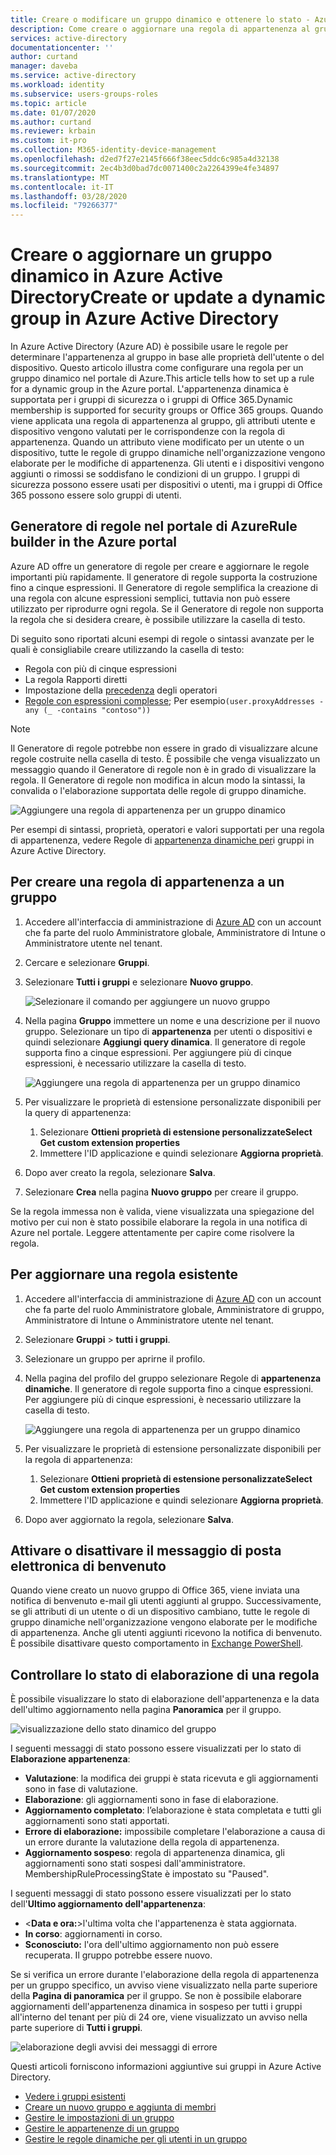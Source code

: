 ```yaml
---
title: Creare o modificare un gruppo dinamico e ottenere lo stato - Azure AD Documenti Microsoft
description: Come creare o aggiornare una regola di appartenenza al gruppo nel portale di Azure e verificarne lo stato di elaborazione.
services: active-directory
documentationcenter: ''
author: curtand
manager: daveba
ms.service: active-directory
ms.workload: identity
ms.subservice: users-groups-roles
ms.topic: article
ms.date: 01/07/2020
ms.author: curtand
ms.reviewer: krbain
ms.custom: it-pro
ms.collection: M365-identity-device-management
ms.openlocfilehash: d2ed7f27e2145f666f38eec5ddc6c985a4d32138
ms.sourcegitcommit: 2ec4b3d0bad7dc0071400c2a2264399e4fe34897
ms.translationtype: MT
ms.contentlocale: it-IT
ms.lasthandoff: 03/28/2020
ms.locfileid: "79266377"
---
```

# <a name="create-or-update-a-dynamic-group-in-azure-active-directory"></a>Creare o aggiornare un gruppo dinamico in Azure Active DirectoryCreate or update a dynamic group in Azure Active Directory

In Azure Active Directory (Azure AD) è possibile usare le regole per determinare l'appartenenza al gruppo in base alle proprietà dell'utente o del dispositivo. Questo articolo illustra come configurare una regola per un gruppo dinamico nel portale di Azure.This article tells how to set up a rule for a dynamic group in the Azure portal.
L'appartenenza dinamica è supportata per i gruppi di sicurezza o i gruppi di Office 365.Dynamic membership is supported for security groups or Office 365 groups. Quando viene applicata una regola di appartenenza al gruppo, gli attributi utente e dispositivo vengono valutati per le corrispondenze con la regola di appartenenza. Quando un attributo viene modificato per un utente o un dispositivo, tutte le regole di gruppo dinamiche nell'organizzazione vengono elaborate per le modifiche di appartenenza. Gli utenti e i dispositivi vengono aggiunti o rimossi se soddisfano le condizioni di un gruppo. I gruppi di sicurezza possono essere usati per dispositivi o utenti, ma i gruppi di Office 365 possono essere solo gruppi di utenti.

## <a name="rule-builder-in-the-azure-portal"></a>Generatore di regole nel portale di AzureRule builder in the Azure portal

Azure AD offre un generatore di regole per creare e aggiornare le regole importanti più rapidamente. Il generatore di regole supporta la costruzione fino a cinque espressioni. Il Generatore di regole semplifica la creazione di una regola con alcune espressioni semplici, tuttavia non può essere utilizzato per riprodurre ogni regola. Se il Generatore di regole non supporta la regola che si desidera creare, è possibile utilizzare la casella di testo.

Di seguito sono riportati alcuni esempi di regole o sintassi avanzate per le quali è consigliabile creare utilizzando la casella di testo:

- Regola con più di cinque espressioni
- La regola Rapporti diretti
- Impostazione della [precedenza](groups-dynamic-membership.md#operator-precedence) degli operatori
- [Regole con espressioni complesse](groups-dynamic-membership.md#rules-with-complex-expressions); Per esempio`(user.proxyAddresses -any (_ -contains "contoso"))`

> [!NOTE]
> Il Generatore di regole potrebbe non essere in grado di visualizzare alcune regole costruite nella casella di testo. È possibile che venga visualizzato un messaggio quando il Generatore di regole non è in grado di visualizzare la regola. Il Generatore di regole non modifica in alcun modo la sintassi, la convalida o l'elaborazione supportata delle regole di gruppo dinamiche.

![Aggiungere una regola di appartenenza per un gruppo dinamico](./media/groups-create-rule/update-dynamic-group-rule.png)

Per esempi di sintassi, proprietà, operatori e valori supportati per una regola di appartenenza, vedere Regole di [appartenenza dinamiche per](groups-dynamic-membership.md)i gruppi in Azure Active Directory.

## <a name="to-create-a-group-membership-rule"></a>Per creare una regola di appartenenza a un gruppo

1. Accedere all'interfaccia di amministrazione di [Azure AD](https://aad.portal.azure.com) con un account che fa parte del ruolo Amministratore globale, Amministratore di Intune o Amministratore utente nel tenant.
1. Cercare e selezionare **Gruppi**.
1. Selezionare **Tutti i gruppi** e selezionare **Nuovo gruppo**.

   ![Selezionare il comando per aggiungere un nuovo gruppo](./media/groups-create-rule/create-new-group-azure-active-directory.png)

1. Nella pagina **Gruppo** immettere un nome e una descrizione per il nuovo gruppo. Selezionare un tipo di **appartenenza** per utenti o dispositivi e quindi selezionare **Aggiungi query dinamica**. Il generatore di regole supporta fino a cinque espressioni. Per aggiungere più di cinque espressioni, è necessario utilizzare la casella di testo.

   ![Aggiungere una regola di appartenenza per un gruppo dinamico](./media/groups-create-rule/add-dynamic-group-rule.png)

1. Per visualizzare le proprietà di estensione personalizzate disponibili per la query di appartenenza:
   1. Selezionare **Ottieni proprietà di estensione personalizzateSelect Get custom extension properties**
   1. Immettere l'ID applicazione e quindi selezionare **Aggiorna proprietà**.
1. Dopo aver creato la regola, selezionare **Salva**.
1. Selezionare **Crea** nella pagina **Nuovo gruppo** per creare il gruppo.

Se la regola immessa non è valida, viene visualizzata una spiegazione del motivo per cui non è stato possibile elaborare la regola in una notifica di Azure nel portale. Leggere attentamente per capire come risolvere la regola.

## <a name="to-update-an-existing-rule"></a>Per aggiornare una regola esistente

1. Accedere all'interfaccia di amministrazione di [Azure AD](https://aad.portal.azure.com) con un account che fa parte del ruolo Amministratore globale, Amministratore di gruppo, Amministratore di Intune o Amministratore utente nel tenant.
1. Selezionare **Gruppi** > **tutti i gruppi**.
1. Selezionare un gruppo per aprirne il profilo.
1. Nella pagina del profilo del gruppo selezionare Regole di **appartenenza dinamiche**. Il generatore di regole supporta fino a cinque espressioni. Per aggiungere più di cinque espressioni, è necessario utilizzare la casella di testo.

   ![Aggiungere una regola di appartenenza per un gruppo dinamico](./media/groups-create-rule/update-dynamic-group-rule.png)

1. Per visualizzare le proprietà di estensione personalizzate disponibili per la regola di appartenenza:
   1. Selezionare **Ottieni proprietà di estensione personalizzateSelect Get custom extension properties**
   1. Immettere l'ID applicazione e quindi selezionare **Aggiorna proprietà**.
1. Dopo aver aggiornato la regola, selezionare **Salva**.

## <a name="turn-on-or-off-welcome-email"></a>Attivare o disattivare il messaggio di posta elettronica di benvenuto

Quando viene creato un nuovo gruppo di Office 365, viene inviata una notifica di benvenuto e-mail gli utenti aggiunti al gruppo. Successivamente, se gli attributi di un utente o di un dispositivo cambiano, tutte le regole di gruppo dinamiche nell'organizzazione vengono elaborate per le modifiche di appartenenza. Anche gli utenti aggiunti ricevono la notifica di benvenuto. È possibile disattivare questo comportamento in [Exchange PowerShell](https://docs.microsoft.com/powershell/module/exchange/users-and-groups/Set-UnifiedGroup?view=exchange-ps).

## <a name="check-processing-status-for-a-rule"></a>Controllare lo stato di elaborazione di una regola

È possibile visualizzare lo stato di elaborazione dell'appartenenza e la data dell'ultimo aggiornamento nella pagina **Panoramica** per il gruppo.
  
  ![visualizzazione dello stato dinamico del gruppo](./media/groups-create-rule/group-status.png)

I seguenti messaggi di stato possono essere visualizzati per lo stato di **Elaborazione appartenenza**:

- **Valutazione**: la modifica dei gruppi è stata ricevuta e gli aggiornamenti sono in fase di valutazione.
- **Elaborazione**: gli aggiornamenti sono in fase di elaborazione.
- **Aggiornamento completato**: l’elaborazione è stata completata e tutti gli aggiornamenti sono stati apportati.
- **Errore di elaborazione:** impossibile completare l'elaborazione a causa di un errore durante la valutazione della regola di appartenenza.
- **Aggiornamento sospeso**: regola di appartenenza dinamica, gli aggiornamenti sono stati sospesi dall'amministratore. MembershipRuleProcessingState è impostato su "Paused".

I seguenti messaggi di stato possono essere visualizzati per lo stato dell'**Ultimo aggiornamento dell'appartenenza**:

- &lt;**Data e ora:**&gt;l'ultima volta che l'appartenenza è stata aggiornata.
- **In corso**: aggiornamenti in corso.
- **Sconosciuto:** l'ora dell'ultimo aggiornamento non può essere recuperata. Il gruppo potrebbe essere nuovo.

Se si verifica un errore durante l'elaborazione della regola di appartenenza per un gruppo specifico, un avviso viene visualizzato nella parte superiore della **Pagina di panoramica** per il gruppo. Se non è possibile elaborare aggiornamenti dell'appartenenza dinamica in sospeso per tutti i gruppi all'interno del tenant per più di 24 ore, viene visualizzato un avviso nella parte superiore di **Tutti i gruppi**.

![elaborazione degli avvisi dei messaggi di errore](./media/groups-create-rule/processing-error.png)

Questi articoli forniscono informazioni aggiuntive sui gruppi in Azure Active Directory.

- [Vedere i gruppi esistenti](../fundamentals/active-directory-groups-view-azure-portal.md)
- [Creare un nuovo gruppo e aggiunta di membri](../fundamentals/active-directory-groups-create-azure-portal.md)
- [Gestire le impostazioni di un gruppo](../fundamentals/active-directory-groups-settings-azure-portal.md)
- [Gestire le appartenenze di un gruppo](../fundamentals/active-directory-groups-membership-azure-portal.md)
- [Gestire le regole dinamiche per gli utenti in un gruppo](groups-dynamic-membership.md)

